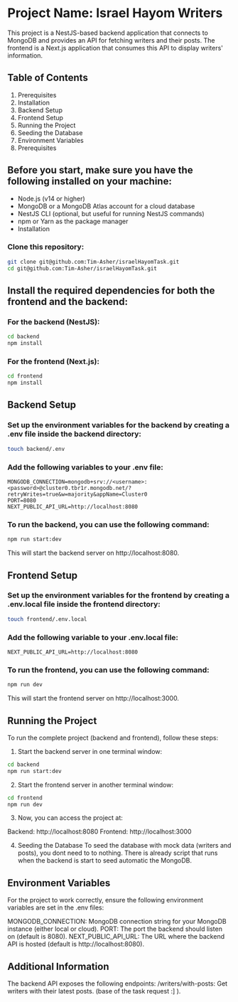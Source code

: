 # Project Name: Israel Hayom Writers

This project is a NestJS-based backend application that connects to MongoDB and provides an API for fetching writers and their posts. The frontend is a Next.js application that consumes this API to display writers' information.

## Table of Contents

1. Prerequisites
2. Installation
3. Backend Setup
4. Frontend Setup
5. Running the Project
6. Seeding the Database
7. Environment Variables
8. Prerequisites

## Before you start, make sure you have the following installed on your machine:

- Node.js (v14 or higher)
- MongoDB or a MongoDB Atlas account for a cloud database
- NestJS CLI (optional, but useful for running NestJS commands)
- npm or Yarn as the package manager
- Installation

### Clone this repository:

```bash
git clone git@github.com:Tim-Asher/israelHayomTask.git
cd git@github.com:Tim-Asher/israelHayomTask.git
```

## Install the required dependencies for both the frontend and the backend:

### For the backend (NestJS):

```bash
cd backend
npm install
```

### For the frontend (Next.js):

```bash
cd frontend
npm install
```

## Backend Setup

### Set up the environment variables for the backend by creating a .env file inside the backend directory:

```bash
touch backend/.env
```

### Add the following variables to your .env file:

```env
MONGODB_CONNECTION=mongodb+srv://<username>:<password>@cluster0.tbr1r.mongodb.net/?retryWrites=true&w=majority&appName=Cluster0
PORT=8080
NEXT_PUBLIC_API_URL=http://localhost:8080
```

### To run the backend, you can use the following command:

```bash
npm run start:dev
```

This will start the backend server on http://localhost:8080.

## Frontend Setup

### Set up the environment variables for the frontend by creating a .env.local file inside the frontend directory:

```bash
touch frontend/.env.local
```

### Add the following variable to your .env.local file:

```env
NEXT_PUBLIC_API_URL=http://localhost:8080
```

### To run the frontend, you can use the following command:

```bash
npm run dev
```

This will start the frontend server on http://localhost:3000.

## Running the Project

To run the complete project (backend and frontend), follow these steps:

1. Start the backend server in one terminal window:

```bash
cd backend
npm run start:dev
```

2. Start the frontend server in another terminal window:

```bash
cd frontend
npm run dev
```

3. Now, you can access the project at:

Backend: http://localhost:8080
Frontend: http://localhost:3000

4. Seeding the Database
   To seed the database with mock data (writers and posts), you dont need to to nothing.
   There is already script that runs when the backend is start to seed automatic the MongoDB.

## Environment Variables

For the project to work correctly, ensure the following environment variables are set in the .env files:

MONGODB_CONNECTION: MongoDB connection string for your MongoDB instance (either local or cloud).
PORT: The port the backend should listen on (default is 8080).
NEXT_PUBLIC_API_URL: The URL where the backend API is hosted (default is http://localhost:8080).

## Additional Information

The backend API exposes the following endpoints:
/writers/with-posts: Get writers with their latest posts. (base of the task request :] ).
